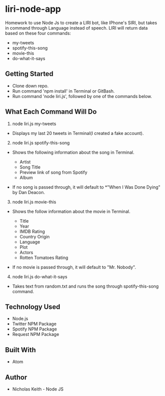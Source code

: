 # liri-node-app
Homework to use Node Js to create a LIRI bot, like IPhone's SIRI, but takes in command through Language instead of speech. LIRI will return data based on these four commands:

- my-tweets
- spotify-this-song
- movie-this
- do-what-it-says

## Getting Started

- Clone down repo.
- Run command 'npm install' in Terminal or GitBash.
- Run command 'node liri.js', followed by one of the commands below.

## What Each Command Will Do

1. node liri.js my-tweets
- Displays my last 20 tweets in Terminal(I created a fake account).

2. node liri.js spotify-this-song <song name>
- Shows the following information about the song in Terminal.

  - Artist
  - Song Title
  - Preview link of song from Spotify
  - Album

 - If no song is passed through, it will default to *"When I Was Done Dying" by Dan Deacon.

 3. node liri.js movie-this <movie name>
 - Shows the follow information about the movie in Terminal.

    - Title
    - Year
    - IMDB Rating
    - Country Origin
    - Language
    - Plot
    - Actors
    - Rotten Tomatoes Rating
  - If no movie is passed through, it will default to "Mr. Nobody".

  4. node liri.js do-what-it-says
  - Takes text from random.txt and runs the song through spotify-this-song command.

  ## Technology Used

  - Node.js
  - Twitter NPM Package
  - Spotify NPM Package
  - Request NPM Package

  ## Built With

  - Atom

  ## Author

  - Nicholas Keith - Node JS

